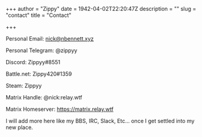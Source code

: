 +++
author = "Zippy"
date = 1942-04-02T22:20:47Z
description = ""
slug = "contact"
title = "Contact"

+++

Personal Email: nick@nbennett.xyz

Personal Telegram: @zippyy

Discord: Zippyy#8551

Battle.net: Zippy420#1359

Steam: Zippyy

Matrix Handle: @nick:relay.wtf

Matrix Homeserver: https://matrix.relay.wtf

I will add more here like my BBS, IRC, Slack, Etc... once I get settled into my new place.